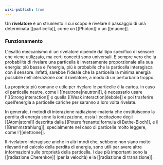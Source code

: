 ```yaml
---
wiki-publish: true
---
```

Un **rivelatore** è un strumento il cui scopo è rivelare il passaggio di una determinata [[particella]], come un [[Photon]] o un [[muone]].
### Funzionamento
L'esatto meccanismo di un rivelatore dipende dal tipo specifico di sensore che viene utilizzato, ma certi concetti sono universali. È sempre vero che la probabilità di rivelare una particella è inversamente proporzionale alla sua energia: più bassa è l'energia, più è probabile che la particella interagisca con il sensore. Infatti, sarebbe l'ideale che la particella la minima energia possibile nell'interazione con il rivelatore, a modo di un perturbarla troppo.

La proprietà più comune e utile per rivelare le particelle è la carica. In caso di particelle neutre, come i [[neutrone|neutroni]], è necessario usare l'[[Strong interaction]] o quella [[Weak interaction|debole]] e poi trasferire quell'energia a particelle cariche per saranno a loro volta rivelate.

In generale, i metodi di interazione radiazione-materia che costituiscono la perdita di energia sono la ionizzazione, ossia l'eccitazione degli [[Atom|atomi]] descritta dalla [[Potere frenante|formula di Bethe-Bloch]], e il [[Bremmstrahlung]], specialmente nel caso di particelle molto leggere, come l'[[elettrone]].

Il rivelatore interagisce anche in altri modi che, sebbene non siano molto rilevanti nel calcolo della perdita di energia, sono utili per avere altre informazioni sulle proprietà della particella. I due più importanti sono la [[radiazione Cherenkov]] (per la velocità) e la [[radiazione di transizione]].